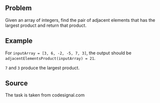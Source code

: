 ## Problem
Given an array of integers, find the pair of adjacent elements that has the largest product and return that product.

## Example

For `inputArray = [3, 6, -2, -5, 7, 3]`, the output should be
`adjacentElementsProduct(inputArray) = 21`.

`7` and `3` produce the largest product.

## Source
The task is taken from codesignal.com